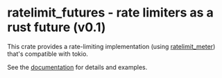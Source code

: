 # ratelimit_futures - rate limiters as a rust future (v0.1)

This crate provides a rate-limiting implementation (using
[ratelimit_meter](https://github.com/antifuchs/ratelimit_meter))
that's compatible with tokio.

See the [documentation](https://docs.rs/ratelimit_futures) for details
and examples.
